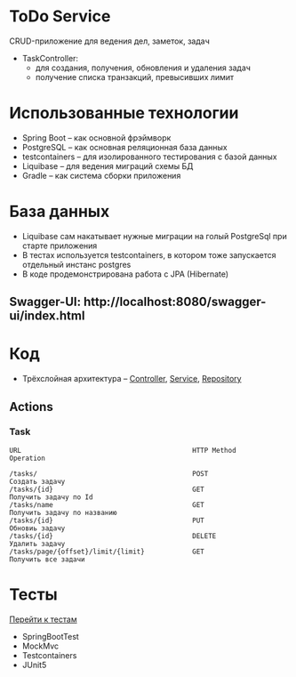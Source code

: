 # ToDo Service

CRUD-приложение для ведения дел, заметок, задач

* TaskController:
  * для создания, получения, обновления и удаления задач
  * получение списка транзакций, превысивших лимит
    
# Использованные технологии

* Spring Boot – как основной фрэймворк
* PostgreSQL – как основная реляционная база данных
* testcontainers – для изолированного тестирования с базой данных
* Liquibase – для ведения миграций схемы БД
* Gradle – как система сборки приложения

# База данных

* Liquibase сам накатывает нужные миграции на голый PostgreSql при старте приложения
* В тестах используется testcontainers, в котором тоже запускается отдельный инстанс
  postgres
* В коде продемонстрирована работа с JPA (Hibernate)
  
## Swagger-UI: http://localhost:8080/swagger-ui/index.html

# Код

* Трёхслойная
  архитектура – [Controller](src/main/java/com/testtask/todo/controller), [Service](src/main/java/com/testtask/todo/service), [Repository](src/main/java/com/testtask/todo/repository)

## Actions
### Task

    URL                                           HTTP Method        Operation
    
    /tasks/                                       POST               Создать задачу
    /tasks/{id}                                   GET                Получить задачу по Id
    /tasks/name                                   GET                Получить задачу по названию
    /tasks/{id}                                   PUT                Обновиь задачу
    /tasks/{id}                                   DELETE             Удалить задачу
    /tasks/page/{offset}/limit/{limit}            GET                Получить все задачи
    
# Тесты
[Перейти к тестам](src/test/java/com/testtask/todo/)

* SpringBootTest
* MockMvc
* Testcontainers
* JUnit5

